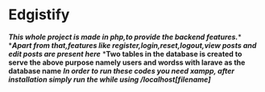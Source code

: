 # Edgistify
*****This whole project is made in php,to provide the backend features.******
******Apart from that,features like register,login,reset,logout,view posts and edit posts are present here*****
*******Two tables in the database is created to serve the above purpose namely users and wordss with larave as the database name******
*******In order to run these codes you need xampp, after installation simply run the while using /localhost[filename]*******
